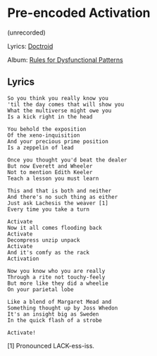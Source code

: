 # Pre-encoded Activation

(unrecorded)

Lyrics: [Doctroid](/doctroid)

Album: [Rules for Dysfunctional Patterns](/rules-for-dysfunctional-patterns)


## Lyrics

    So you think you really know you
    'til the day comes that will show you
    What the multiverse might owe you
    Is a kick right in the head

    You behold the exposition
    Of the xeno-inquisition
    And your precious prime position
    Is a zeppelin of lead

    Once you thought you'd beat the dealer
    But now Everett and Wheeler
    Not to mention Edith Keeler
    Teach a lesson you must learn

    This and that is both and neither
    And there's no such thing as either
    Just ask Lachesis the weaver [1]
    Every time you take a turn

    Activate
    Now it all comes flooding back
    Activate
    Decompress unzip unpack
    Activate
    And it's comfy as the rack
    Activation

    Now you know who you are really
    Through a rite not touchy-feely
    But more like they did a wheelie
    On your parietal lobe

    Like a blend of Margaret Mead and
    Something thought up by Joss Whedon
    It's an insight big as Sweden
    In the quick flash of a strobe

    Activate!


[1] Pronounced LACK-ess-iss.
